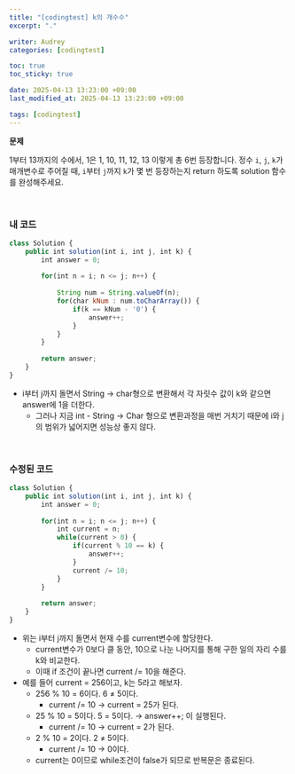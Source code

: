 ```yaml
---
title: "[codingtest] k의 개수수"
excerpt: "."

writer: Audrey
categories: [codingtest]

toc: true
toc_sticky: true

date: 2025-04-13 13:23:00 +09:00
last_modified_at: 2025-04-13 13:23:00 +09:00

tags: [codingtest]
---
```

**문제**

1부터 13까지의 수에서, 1은 1, 10, 11, 12, 13 이렇게 총 6번 등장합니다. 정수 `i`, `j`, `k`가 매개변수로 주어질 때, `i`부터 `j`까지 `k`가 몇 번 등장하는지 return 하도록 solution 함수를 완성해주세요.  

<br>

### 내 코드

```jsx
class Solution {
    public int solution(int i, int j, int k) {
        int answer = 0;
        
        for(int n = i; n <= j; n++) {
            
            String num = String.valueOf(n);
            for(char kNum : num.toCharArray()) {
                if(k == kNum - '0') {
                    answer++;
                }
            }
        }
        
        return answer;
    }
}
```

- i부터 j까지 돌면서 String → char형으로 변환해서 각 자릿수 값이 k와 같으면 answer에 1을 더한다.
    - 그러나 지금 int - String → Char 형으로 변환과정을 매번 거치기 때문에 i와 j의 범위가 넓어지면 성능상 좋지 않다.

<br>

### 수정된 코드

```jsx
class Solution {
    public int solution(int i, int j, int k) {
        int answer = 0;
        
        for(int n = i; n <= j; n++) {
            int current = n;
            while(current > 0) {
                if(current % 10 == k) {
                    answer++;
                }
                current /= 10;
            }
        }
        
        return answer;
    }
}
```

- 위는 i부터 j까지 돌면서 현재 수를 current변수에 할당한다.
    - current변수가 0보다 클 동안, 10으로 나눈 나머지를 통해 구한 일의 자리 수를 k와 비교한다.
    - 이때 if 조건이 끝나면 current /= 10을 해준다.
- 예를 들어 current = 256이고, k는 5라고 해보자.
    - 256 % 10 = 6이다. 6 ≠ 5이다.
        - current /= 10 → current = 25가 된다.
    - 25 % 10 = 5이다. 5 = 5이다. → answer++; 이 실행된다.
        - current /= 10 → current = 2가 된다.
    - 2 % 10 = 2이다. 2 ≠ 5이다.
        - current /= 10 → 0이다.
    - current는 0이므로 while조건이 false가 되므로 반복문은 종료된다.